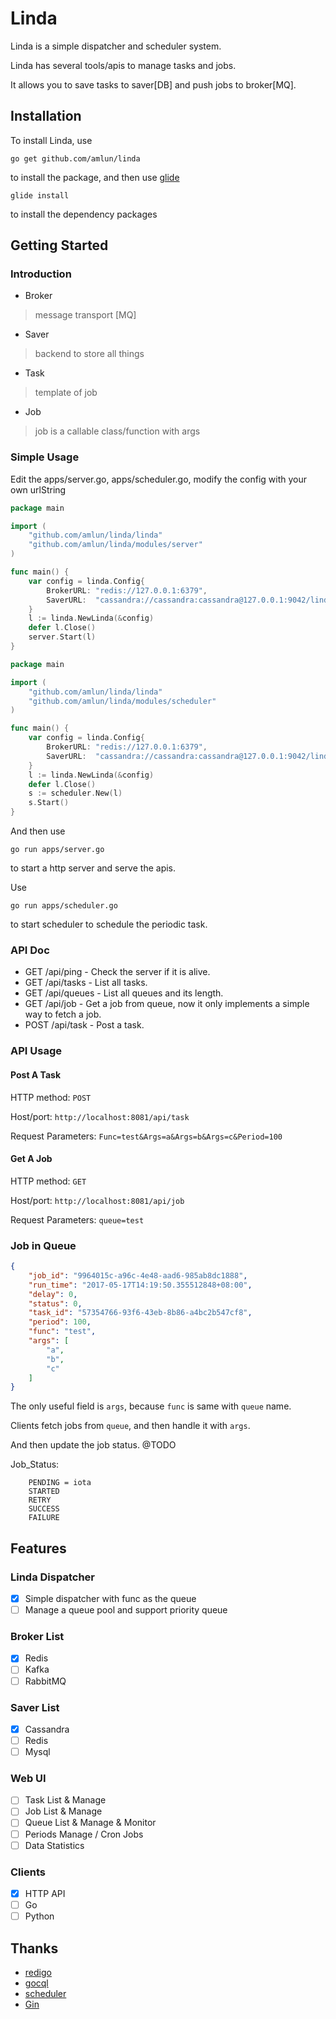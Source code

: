 # Linda

Linda is a simple dispatcher and scheduler system.

Linda has several tools/apis to manage tasks and jobs.

It allows you to save tasks to saver[DB] and push jobs to broker[MQ].

## Installation

To install Linda, use 

`go get github.com/amlun/linda`

to install the package, and then use [glide](https://glide.sh/)

`glide install`

to install the dependency packages

## Getting Started

### Introduction

* Broker
> message transport [MQ]

* Saver
> backend to store all things

* Task
> template of job

* Job
> job is a callable class/function with args 


### Simple Usage

Edit the apps/server.go, apps/scheduler.go, modify the config with your own urlString

```go
package main

import (
	"github.com/amlun/linda/linda"
	"github.com/amlun/linda/modules/server"
)

func main() {
	var config = linda.Config{
		BrokerURL: "redis://127.0.0.1:6379",
		SaverURL:  "cassandra://cassandra:cassandra@127.0.0.1:9042/linda",
	}
	l := linda.NewLinda(&config)
	defer l.Close()
	server.Start(l)
}
```

```go
package main

import (
	"github.com/amlun/linda/linda"
	"github.com/amlun/linda/modules/scheduler"
)

func main() {
	var config = linda.Config{
		BrokerURL: "redis://127.0.0.1:6379",
		SaverURL:  "cassandra://cassandra:cassandra@127.0.0.1:9042/linda",
	}
	l := linda.NewLinda(&config)
	defer l.Close()
	s := scheduler.New(l)
	s.Start()
}

```

And then use

`go run apps/server.go`

to start a http server and serve the apis.

Use

`go run apps/scheduler.go`

to start scheduler to schedule the periodic task.


### API Doc

 * GET /api/ping - Check the server if it is alive.
 * GET /api/tasks - List all tasks.
 * GET /api/queues - List all queues and its length.
 * GET /api/job - Get a job from queue, now it only implements a simple way to fetch a job.
 * POST /api/task - Post a task.
 
### API Usage 

#### Post A Task
HTTP method: `POST`

Host/port: `http://localhost:8081/api/task`

Request Parameters: `Func=test&Args=a&Args=b&Args=c&Period=100`

#### Get A Job
HTTP method: `GET`

Host/port: `http://localhost:8081/api/job`

Request Parameters: `queue=test`

### Job in Queue

```json
{
    "job_id": "9964015c-a96c-4e48-aad6-985ab8dc1888",
    "run_time": "2017-05-17T14:19:50.355512848+08:00",
    "delay": 0,
    "status": 0,
    "task_id": "57354766-93f6-43eb-8b86-a4bc2b547cf8",
    "period": 100,
    "func": "test",
    "args": [
        "a",
        "b",
        "c"
    ]
}
```
The only useful field is `args`, because `func` is same with `queue` name.

Clients fetch jobs from `queue`, and then handle it with `args`.

And then update the job status. @TODO

Job_Status:

```
	PENDING = iota
	STARTED 
	RETRY   
	SUCCESS 
	FAILURE 
```

## Features

### Linda Dispatcher

 - [x] Simple dispatcher with func as the queue
 - [ ] Manage a queue pool and support priority queue

### Broker List

 - [x] Redis
 - [ ] Kafka
 - [ ] RabbitMQ

### Saver List

 - [x] Cassandra
 - [ ] Redis
 - [ ] Mysql
 
### Web UI

 - [ ] Task List & Manage
 - [ ] Job List & Manage
 - [ ] Queue List & Manage & Monitor
 - [ ] Periods Manage / Cron Jobs
 - [ ] Data Statistics
 
### Clients
 - [x] HTTP API
 - [ ] Go
 - [ ] Python
 
## Thanks

* [redigo](https://github.com/garyburd/redigo)
* [gocql](https://github.com/gocql/gocql)
* [scheduler](https://github.com/carlescere/scheduler)
* [Gin](https://github.com/gin-gonic/gin)